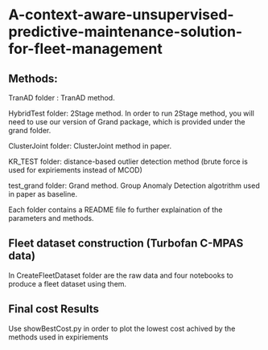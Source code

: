# A-context-aware-unsupervised-predictive-maintenance-solution-for-fleet-management

## Methods:
TranAD folder : TranAD method.

HybridTest folder: 2Stage method. In order to run 2Stage method, you will need to use our version of Grand package, which is provided under the grand folder.

ClusterJoint folder: ClusterJoint method in paper.

KR_TEST folder: distance-based outlier detection method (brute force is used for expiriements instead of MCOD)

test_grand folder: Grand method. Group Anomaly Detection algotrithm used in paper as baseline.

Each folder contains a README file fo further explaination of the parameters and methods.

## Fleet dataset construction (Turbofan C-MPAS data)

In CreateFleetDataset folder are the raw data and four notebooks to produce a fleet dataset using them.

## Final cost Results

Use showBestCost.py in order to plot the lowest cost achived by the methods used in expiriements
